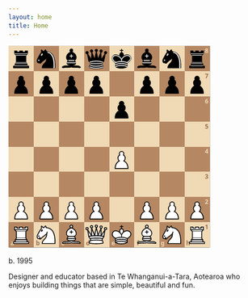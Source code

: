 ```yaml
---
layout: home
title: Home
---
```


![Image of a chess board locked in a French Defense](/content/media/frenchdefense.png)

b. 1995

Designer and educator based in Te Whanganui-a-Tara, Aotearoa who enjoys building things that are simple, beautiful and fun.

